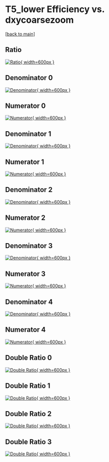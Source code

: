 # T5_lower Efficiency vs. dxycoarsezoom

[[back to main](./)]



## Ratio

[![Ratio](../mtv/var/T5_lower_vtr_11_1_eff_dxycoarsezoom.png){ width=600px }](../mtv/var/T5_lower_vtr_11_1_eff_dxycoarsezoom.pdf)

## Denominator 0

[![Denominator](../mtv/den/T5_lower_vtr_11_1_eff_dxycoarsezoom_den0.png){ width=600px }](../mtv/den/T5_lower_vtr_11_1_eff_dxycoarsezoom_den0.pdf)

## Numerator 0

[![Numerator](../mtv/num/T5_lower_vtr_11_1_eff_dxycoarsezoom_num0.png){ width=600px }](../mtv/num/T5_lower_vtr_11_1_eff_dxycoarsezoom_num0.pdf)

## Denominator 1

[![Denominator](../mtv/den/T5_lower_vtr_11_1_eff_dxycoarsezoom_den1.png){ width=600px }](../mtv/den/T5_lower_vtr_11_1_eff_dxycoarsezoom_den1.pdf)

## Numerator 1

[![Numerator](../mtv/num/T5_lower_vtr_11_1_eff_dxycoarsezoom_num1.png){ width=600px }](../mtv/num/T5_lower_vtr_11_1_eff_dxycoarsezoom_num1.pdf)

## Denominator 2

[![Denominator](../mtv/den/T5_lower_vtr_11_1_eff_dxycoarsezoom_den2.png){ width=600px }](../mtv/den/T5_lower_vtr_11_1_eff_dxycoarsezoom_den2.pdf)

## Numerator 2

[![Numerator](../mtv/num/T5_lower_vtr_11_1_eff_dxycoarsezoom_num2.png){ width=600px }](../mtv/num/T5_lower_vtr_11_1_eff_dxycoarsezoom_num2.pdf)

## Denominator 3

[![Denominator](../mtv/den/T5_lower_vtr_11_1_eff_dxycoarsezoom_den3.png){ width=600px }](../mtv/den/T5_lower_vtr_11_1_eff_dxycoarsezoom_den3.pdf)

## Numerator 3

[![Numerator](../mtv/num/T5_lower_vtr_11_1_eff_dxycoarsezoom_num3.png){ width=600px }](../mtv/num/T5_lower_vtr_11_1_eff_dxycoarsezoom_num3.pdf)

## Denominator 4

[![Denominator](../mtv/den/T5_lower_vtr_11_1_eff_dxycoarsezoom_den4.png){ width=600px }](../mtv/den/T5_lower_vtr_11_1_eff_dxycoarsezoom_den4.pdf)

## Numerator 4

[![Numerator](../mtv/num/T5_lower_vtr_11_1_eff_dxycoarsezoom_num4.png){ width=600px }](../mtv/num/T5_lower_vtr_11_1_eff_dxycoarsezoom_num4.pdf)

## Double Ratio 0

[![Double Ratio](../mtv/ratio/T5_lower_vtr_11_1_eff_dxycoarsezoom_ratio0.png){ width=600px }](../mtv/ratio/T5_lower_vtr_11_1_eff_dxycoarsezoom_ratio0.pdf)

## Double Ratio 1

[![Double Ratio](../mtv/ratio/T5_lower_vtr_11_1_eff_dxycoarsezoom_ratio1.png){ width=600px }](../mtv/ratio/T5_lower_vtr_11_1_eff_dxycoarsezoom_ratio1.pdf)

## Double Ratio 2

[![Double Ratio](../mtv/ratio/T5_lower_vtr_11_1_eff_dxycoarsezoom_ratio2.png){ width=600px }](../mtv/ratio/T5_lower_vtr_11_1_eff_dxycoarsezoom_ratio2.pdf)

## Double Ratio 3

[![Double Ratio](../mtv/ratio/T5_lower_vtr_11_1_eff_dxycoarsezoom_ratio3.png){ width=600px }](../mtv/ratio/T5_lower_vtr_11_1_eff_dxycoarsezoom_ratio3.pdf)

